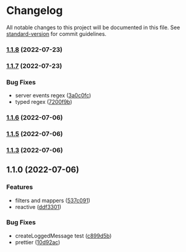 # Changelog

All notable changes to this project will be documented in this file. See [standard-version](https://github.com/conventional-changelog/standard-version) for commit guidelines.

### [1.1.8](https://github.com/lordsequoia/minecraft-server-logs/compare/v1.1.7...v1.1.8) (2022-07-23)

### [1.1.7](https://github.com/lordsequoia/minecraft-server-logs/compare/v1.1.6...v1.1.7) (2022-07-23)


### Bug Fixes

* server events regex ([3a0c0fc](https://github.com/lordsequoia/minecraft-server-logs/commit/3a0c0fc3e261703501efd2251cd9f6a48a470852))
* typed regex ([7200f9b](https://github.com/lordsequoia/minecraft-server-logs/commit/7200f9b7e81f5432fa2d5eda095324a4478dc226))

### [1.1.6](https://github.com/lordsequoia/minecraft-server-logs/compare/v1.1.5...v1.1.6) (2022-07-06)

### [1.1.5](https://github.com/lordsequoia/minecraft-server-logs/compare/v1.1.3...v1.1.5) (2022-07-06)

### [1.1.3](https://github.com/lordsequoia/minecraft-server-logs/compare/v1.1.0...v1.1.3) (2022-07-06)

## 1.1.0 (2022-07-06)


### Features

* filters and mappers ([537c091](https://github.com/lordsequoia/minecraft-server-logs/commit/537c0910211cf413e86cc9dafd38b541e57b975e))
* reactive ([ddf3301](https://github.com/lordsequoia/minecraft-server-logs/commit/ddf3301ff4bd3ed990b85056c248d6800fc190a8))


### Bug Fixes

* createLoggedMessage test ([c899d5b](https://github.com/lordsequoia/minecraft-server-logs/commit/c899d5b96902408c58b4a62546cc47ef5858b27b))
* prettier ([10d92ac](https://github.com/lordsequoia/minecraft-server-logs/commit/10d92ac20747f56ff163c3d6137dcf39daab2b0f))
